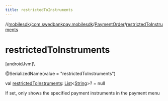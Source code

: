 ```yaml
---
title: restrictedToInstruments
---
```

//[mobilesdk](../../../index.html)/[com.swedbankpay.mobilesdk](../index.html)/[PaymentOrder](index.html)/[restrictedToInstruments](restricted-to-instruments.html)



# restrictedToInstruments



[androidJvm]\




@SerializedName(value = "restrictedToInstruments")



val [restrictedToInstruments](restricted-to-instruments.html): [List](https://kotlinlang.org/api/latest/jvm/stdlib/kotlin.collections/-list/index.html)&lt;[String](https://kotlinlang.org/api/latest/jvm/stdlib/kotlin/-string/index.html)&gt;? = null



If set, only shows the specified payment instruments in the payment menu




